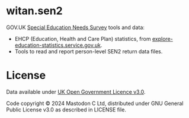 # witan.sen2

GOV.UK [Special Education Needs Survey](https://www.gov.uk/guidance/special-educational-needs-survey) tools and data:

- EHCP (Education, Health and Care Plan) statistics, from
  [explore-education-statistics.service.gov.uk](https://explore-education-statistics.service.gov.uk/find-statistics/education-health-and-care-plans).
- Tools to read and report person-level SEN2 return data files.

# License

Data available under [UK Open Government Licence v3.0](https://www.nationalarchives.gov.uk/doc/open-government-licence/version/3/).

Code copyright © 2024 Mastodon C Ltd, distributed under GNU General Public License v3.0 as described in LICENSE file.

